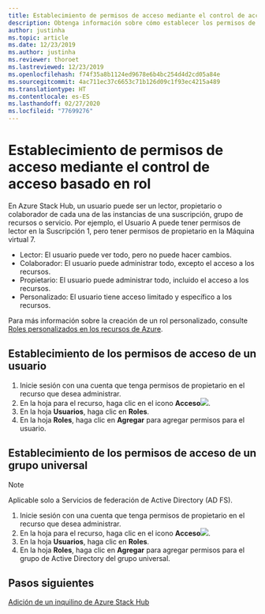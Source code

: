 ```yaml
---
title: Establecimiento de permisos de acceso mediante el control de acceso basado en rol
description: Obtenga información sobre cómo establecer los permisos de acceso mediante el control de acceso basado en rol (RBAC) en Azure Stack Hub.
author: justinha
ms.topic: article
ms.date: 12/23/2019
ms.author: justinha
ms.reviewer: thoroet
ms.lastreviewed: 12/23/2019
ms.openlocfilehash: f74f35a8b1124ed9678e6b4bc254d4d2cd05a84e
ms.sourcegitcommit: 4ac711ec37c6653c71b126d09c1f93ec4215a489
ms.translationtype: HT
ms.contentlocale: es-ES
ms.lasthandoff: 02/27/2020
ms.locfileid: "77699276"
---
```

# <a name="set-access-permissions-using-role-based-access-control"></a>Establecimiento de permisos de acceso mediante el control de acceso basado en rol

En Azure Stack Hub, un usuario puede ser un lector, propietario o colaborador de cada una de las instancias de una suscripción, grupo de recursos o servicio. Por ejemplo, el Usuario A puede tener permisos de lector en la Suscripción 1, pero tener permisos de propietario en la Máquina virtual 7.

 - Lector: El usuario puede ver todo, pero no puede hacer cambios.
 - Colaborador: El usuario puede administrar todo, excepto el acceso a los recursos.
 - Propietario: El usuario puede administrar todo, incluido el acceso a los recursos.
 - Personalizado: El usuario tiene acceso limitado y específico a los recursos.

 Para más información sobre la creación de un rol personalizado, consulte [Roles personalizados en los recursos de Azure](https://docs.microsoft.com/azure/role-based-access-control/custom-roles).

## <a name="set-access-permissions-for-a-user"></a>Establecimiento de los permisos de acceso de un usuario

1. Inicie sesión con una cuenta que tenga permisos de propietario en el recurso que desea administrar.
2. En la hoja para el recurso, haga clic en el icono **Acceso**![](media/azure-stack-manage-permissions/image1.png).
3. En la hoja **Usuarios**, haga clic en **Roles**.
4. En la hoja **Roles**, haga clic en **Agregar** para agregar permisos para el usuario.

## <a name="set-access-permissions-for-a-universal-group"></a>Establecimiento de los permisos de acceso de un grupo universal 

> [!Note]
> Aplicable solo a Servicios de federación de Active Directory (AD FS).

1. Inicie sesión con una cuenta que tenga permisos de propietario en el recurso que desea administrar.
2. En la hoja para el recurso, haga clic en el icono **Acceso**![](media/azure-stack-manage-permissions/image1.png).
3. En la hoja **Usuarios**, haga clic en **Roles**.
4. En la hoja **Roles**, haga clic en **Agregar** para agregar permisos para el grupo de Active Directory del grupo universal.

## <a name="next-steps"></a>Pasos siguientes

[Adición de un inquilino de Azure Stack Hub](azure-stack-add-new-user-aad.md)